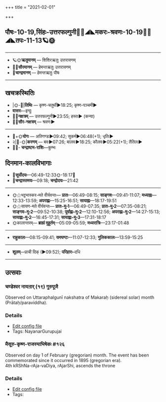 +++
title = "2021-02-01"

+++
## पौषः-10-19,सिंहः-उत्तरफल्गुनी🌛🌌◢◣मकरः-श्रवणः-10-19🌌🌞◢◣तपः-11-13🪐🌞
___________________
- 🪐🌞**ऋतुमानम्** — शिशिरऋतुः उत्तरायणम्
- 🌌🌞**सौरमानम्** — हेमन्तऋतुः उत्तरायणम्
- 🌛**चान्द्रमानम्** — हेमन्तऋतुः पौषः
___________________


## खचक्रस्थितिः
- |🌞-🌛|**तिथिः** — कृष्ण-चतुर्थी►18:25; कृष्ण-पञ्चमी►  
- **वासरः**—इन्दुः  
- 🌌🌛**नक्षत्रम्** — उत्तरफल्गुनी►23:55; हस्तः► (कन्या)  
- 🌌🌞**सौर-नक्षत्रम्** — श्रवणः►  
___________________
- 🌛+🌞**योगः** — अतिगण्डः►09:42; सुकर्म►06:48(+1); धृतिः►  
- २|🌛-🌞|**करणम्** — बवः►07:26; बालवः►18:25; कौलवः►05:22(+1); तैतिलः►  
- 🌌🌛- **चन्द्राष्टम-राशिः**—कुम्भः  


## दिनमान-कालविभागाः
- 🌅**सूर्योदयः**—06:49-12:33🌞️-18:17🌇  
- 🌛**चन्द्रास्तमयः**—09:18; **चन्द्रोदयः**—21:42  
___________________
- 🌞⚝भट्टभास्कर-मते वीर्यवन्तः— **प्रातः**—06:49-08:15; **साङ्गवः**—09:41-11:07; **मध्याह्नः**—12:33-13:59; **अपराह्णः**—15:25-16:51; **सायाह्नः**—18:17-19:51  
- 🌞⚝सायण-मते वीर्यवन्तः— **प्रातः-मु॰1**—06:49-07:35; **प्रातः-मु॰2**—07:35-08:21; **साङ्गवः-मु॰2**—09:52-10:38; **पूर्वाह्णः-मु॰2**—12:10-12:56; **अपराह्णः-मु॰2**—14:27-15:13; **सायाह्णः-मु॰2**—16:45-17:31; **सायाह्णः-मु॰3**—17:31-18:17  
- 🌞कालान्तरम्— **ब्राह्मं मुहूर्तम्**—05:09-05:59; **मध्यरात्रिः**—23:17-01:48  
___________________
- **राहुकालः**—08:15-09:41; **यमघण्टः**—11:07-12:33; **गुलिककालः**—13:59-15:25  
___________________
- **शूलम्**—प्राची दिक् (►09:52); **परिहारः**–दधि  
___________________

## उत्सवाः
### चण्डेश्वर नायऩार् (१९) गुरुपूजै

Observed on Uttaraphalgunī nakshatra of Makaraḥ (sidereal solar) month (Prātaḥ/paraviddha). 

### Details
- [Edit config file](https://github.com/sanskrit-coders/adyatithi/tree/master/mahApuruSha/nAyanAr/sidereal_solar_month/nakshatra/10/12/caNDEzvara%20nAyan2Ar%20%2819%29%20gurupUjai.toml)
- Tags: NayanarGurupujai


### मैसूरु-कृष्ण-राजस्याभिषेकः #१२६

Observed on day 1 of February (gregorian) month. The event has been commemorated since it occurred in 1895 (gregorian era).  
4th kRShNa-rAja-vaDiya, rAjarShi, ascends the throne

### Details
- [Edit config file](https://github.com/sanskrit-coders/adyatithi/tree/master/mahApuruSha/xatra-later/gregorian/day/02/01/maisUru-kRShNa-rAjasyAbhiShekaH.toml)
- Tags: 


